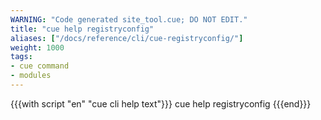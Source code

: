 ```yaml
---
WARNING: "Code generated site_tool.cue; DO NOT EDIT."
title: "cue help registryconfig"
aliases: ["/docs/reference/cli/cue-registryconfig/"]
weight: 1000
tags:
- cue command
- modules
---
```


{{{with script "en" "cue cli help text"}}}
cue help registryconfig
{{{end}}}

